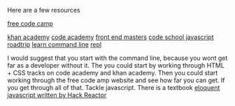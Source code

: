 Here are a few resources


[free code camp](https://www.freecodecamp.com)

[khan academy](https://www.google.com/webhp?sourceid=chrome-instant&ion=1&espv=2&ie=UTF-8#q=khan+academy+computer+programming&*)
[code academy](https://www.codecademy.com/learn)
[front end masters](https://www.google.com/webhp?sourceid=chrome-instant&ion=1&espv=2&ie=UTF-8#q=front+end+masters&*)
[code school javascript roadtrip](https://www.codeschool.com/courses/javascript-road-trip-part-1)
[learn command line](https://www.udacity.com/course/linux-command-line-basics--ud595)
[repl](https://repl.it/languages/javascript)

I would suggest that you start with the command line, because you wont get far as a developer without it.
The you could start by working through HTML + CSS tracks on code academy and khan academy. Then you could start working through the free code amp
website and see how far you can get. If you get through all of that. Tackle javascript. There is a textbook [eloquent javascript written by Hack Reactor](http://eloquentjavascript.net/)

